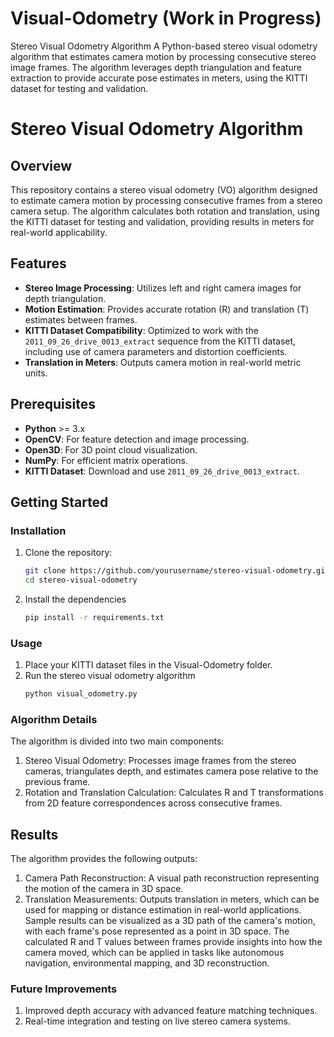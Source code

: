 # Visual-Odometry (Work in Progress)
Stereo Visual Odometry Algorithm A Python-based stereo visual odometry algorithm that estimates camera motion by processing consecutive stereo image frames. The algorithm leverages depth triangulation and feature extraction to provide accurate pose estimates in meters, using the KITTI dataset for testing and validation.

# Stereo Visual Odometry Algorithm

## Overview
This repository contains a stereo visual odometry (VO) algorithm designed to estimate camera motion by processing consecutive frames from a stereo camera setup. The algorithm calculates both rotation and translation, using the KITTI dataset for testing and validation, providing results in meters for real-world applicability.

## Features
- **Stereo Image Processing**: Utilizes left and right camera images for depth triangulation.
- **Motion Estimation**: Provides accurate rotation (R) and translation (T) estimates between frames.
- **KITTI Dataset Compatibility**: Optimized to work with the `2011_09_26_drive_0013_extract` sequence from the KITTI dataset, including use of camera parameters and distortion coefficients.
- **Translation in Meters**: Outputs camera motion in real-world metric units.

## Prerequisites
- **Python** >= 3.x
- **OpenCV**: For feature detection and image processing.
- **Open3D**: For 3D point cloud visualization.
- **NumPy**: For efficient matrix operations.
- **KITTI Dataset**: Download and use `2011_09_26_drive_0013_extract`.

## Getting Started

### Installation
1. Clone the repository:
   ```bash
   git clone https://github.com/yourusername/stereo-visual-odometry.git
   cd stereo-visual-odometry
2. Install the dependencies
    ```bash
    pip install -r requirements.txt

### Usage
1. Place your KITTI dataset files in the Visual-Odometry folder.
2.  Run the stereo visual odometry algorithm
    ```bash
    python visual_odometry.py

### Algorithm Details
The algorithm is divided into two main components:

1. Stereo Visual Odometry: Processes image frames from the stereo cameras, triangulates depth, and estimates camera pose relative to the previous frame.
2. Rotation and Translation Calculation: Calculates R and T transformations from 2D feature correspondences across consecutive frames.

## Results
The algorithm provides the following outputs:

1. Camera Path Reconstruction: A visual path reconstruction representing the motion of the camera in 3D space.
2. Translation Measurements: Outputs translation in meters, which can be used for mapping or distance estimation in real-world applications.
Sample results can be visualized as a 3D path of the camera's motion, with each frame's pose represented as a point in 3D space. The calculated R and T values between frames provide insights into how the camera moved, which can be applied in tasks like autonomous navigation, environmental mapping, and 3D reconstruction.

### Future Improvements
1. Improved depth accuracy with advanced feature matching techniques.
2. Real-time integration and testing on live stereo camera systems.